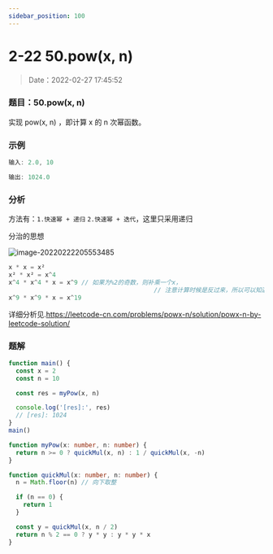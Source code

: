```yaml
---
sidebar_position: 100
---
```


# 2-22 50.pow(x, n)

> Date：2022-02-27 17:45:52

### 题目：50.pow(x, n)

实现 pow(x, n) ，即计算 x 的 n 次幂函数。

### 示例

```ts
输入: 2.0, 10

输出: 1024.0
```

### 分析

方法有：`1.快速幂 + 递归` `2.快速幂 + 迭代`，这里只采用递归

分治的思想

![image-20220222205553485](https://cdn.gincool.com//img/image-20220222205553485.png)

```ts
x * x = x²
x² * x² = x^4
x^4 * x^4 * x = x^9 // 如果为%2的奇数，则补乘一个x，
										// 注意计算时候是反过来，所以可以知道%2的值
x^9 * x^9 * x = x^19
```

详细分析见.https://leetcode-cn.com/problems/powx-n/solution/powx-n-by-leetcode-solution/

### 题解

```ts
function main() {
  const x = 2
  const n = 10

  const res = myPow(x, n)

  console.log('[res]:', res)
  // [res]: 1024
}
main()

function myPow(x: number, n: number) {
  return n >= 0 ? quickMul(x, n) : 1 / quickMul(x, -n)
}

function quickMul(x: number, n: number) {
  n = Math.floor(n) // 向下取整

  if (n == 0) {
    return 1
  }

  const y = quickMul(x, n / 2)
  return n % 2 == 0 ? y * y : y * y * x
}
```
